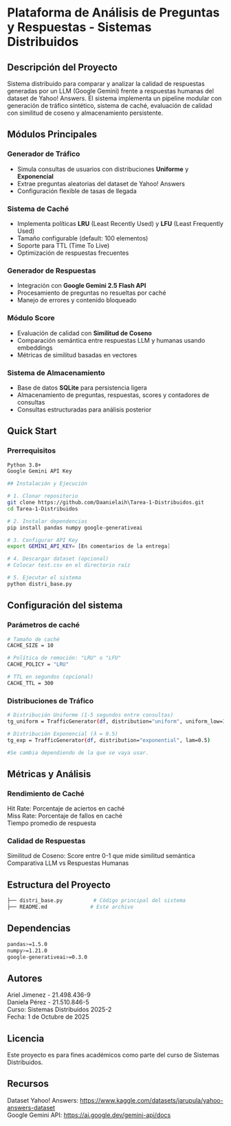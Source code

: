 # Plataforma de Análisis de Preguntas y Respuestas - Sistemas Distribuidos

## Descripción del Proyecto
Sistema distribuido para comparar y analizar la calidad de respuestas generadas por un LLM (Google Gemini) frente a respuestas humanas del dataset de Yahoo! Answers. El sistema implementa un pipeline modular con generación de tráfico sintético, sistema de caché, evaluación de calidad con similitud de coseno y almacenamiento persistente.


## Módulos Principales

### Generador de Tráfico
- Simula consultas de usuarios con distribuciones **Uniforme** y **Exponencial**
- Extrae preguntas aleatorias del dataset de Yahoo! Answers
- Configuración flexible de tasas de llegada

### Sistema de Caché
- Implementa políticas **LRU** (Least Recently Used) y **LFU** (Least Frequently Used)
- Tamaño configurable (default: 100 elementos)
- Soporte para TTL (Time To Live)
- Optimización de respuestas frecuentes

### Generador de Respuestas
- Integración con **Google Gemini 2.5 Flash API**
- Procesamiento de preguntas no resueltas por caché
- Manejo de errores y contenido bloqueado

### Módulo Score
- Evaluación de calidad con **Similitud de Coseno**
- Comparación semántica entre respuestas LLM y humanas usando embeddings
- Métricas de similitud basadas en vectores

### Sistema de Almacenamiento
- Base de datos **SQLite** para persistencia ligera
- Almacenamiento de preguntas, respuestas, scores y contadores de consultas
- Consultas estructuradas para análisis posterior

## Quick Start

### Prerrequisitos
```bash
Python 3.8+
Google Gemini API Key

## Instalación y Ejecución

# 1. Clonar repositorio
git clone https://github.com/Daanielaih\Tarea-1-Distribuidos.git
cd Tarea-1-Distribuidos

# 2. Instalar dependencias
pip install pandas numpy google-generativeai

# 3. Configurar API Key
export GEMINI_API_KEY= [En comentarios de la entrega]

# 4. Descargar dataset (opcional)
# Colocar test.csv en el directorio raíz

# 5. Ejecutar el sistema
python distri_base.py
```

## Configuración del sistema
### Parámetros de caché

```bash
# Tamaño de caché
CACHE_SIZE = 10

# Política de remoción: "LRU" o "LFU"
CACHE_POLICY = "LRU"

# TTL en segundos (opcional)
CACHE_TTL = 300
```

### Distribuciones de Tráfico
```bash
# Distribución Uniforme (1-5 segundos entre consultas)
tg_uniform = TrafficGenerator(df, distribution="uniform", uniform_low=1, uniform_high=5)

# Distribución Exponencial (λ = 0.5)
tg_exp = TrafficGenerator(df, distribution="exponential", lam=0.5)

#Se cambia dependiendo de la que se vaya usar.
```

## Métricas y Análisis

### Rendimiento de Caché
Hit Rate: Porcentaje de aciertos en caché  
Miss Rate: Porcentaje de fallos en caché  
Tiempo promedio de respuesta

### Calidad de Respuestas
Similitud de Coseno: Score entre 0-1 que mide similitud semántica
Comparativa LLM vs Respuestas Humanas

## Estructura del Proyecto
```bash
├── distri_base.py          # Código principal del sistema
├── README.md              # Este archivo
```


## Dependencias
```bash
pandas>=1.5.0
numpy>=1.21.0
google-generativeai>=0.3.0
```

## Autores
Ariel Jimenez - 21.498.436-9  
Daniela Pérez - 21.510.846-5  
Curso: Sistemas Distribuidos 2025-2  
Fecha: 1 de Octubre de 2025  

## Licencia
Este proyecto es para fines académicos como parte del curso de Sistemas Distribuidos.

## Recursos
Dataset Yahoo! Answers: https://www.kaggle.com/datasets/jarupula/yahoo-answers-dataset  
Google Gemini API:  https://ai.google.dev/gemini-api/docs



